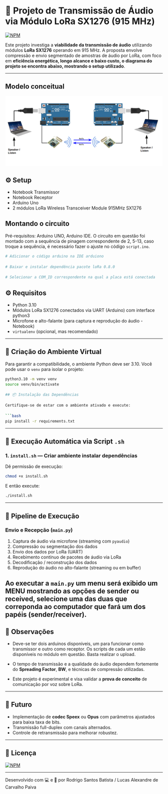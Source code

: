 # 📡 Projeto de Transmissão de Áudio via Módulo LoRa SX1276 (915 MHz)
[![NPM](https://img.shields.io/npm/l/react)](https://github.com/RodrigoSantosB/speech-recognition-signal-project/blob/main/LICENSE) 


Este projeto investiga a **viabilidade da transmissão de áudio** utilizando módulos **LoRa SX1276** operando em 915 MHz. A proposta envolve compressão e envio segmentado de amostras de áudio por LoRa, com foco em **eficiência energética, longo alcance e baixo custo, o diagrama do projeto se encontra abaixo, mostrando o setup utilizado**.

---

## Modelo conceitual
![SETUP SQUEMATIC](https://github.com/RodrigoSantosB/aloha-sender-project/blob/main/imgs/esquematico.png) 

## ⚙️ Setup
* Notebook Transmissor
* Notebook Receptor
* Arduino Uno
* 2 módulos LoRa Wireless Transceiver Module 915MHz SX1276


## Montando o circuito
Pré-requisitos: Arduino UNO, Arduino IDE. O circuito em questão foi montado com a sequência de pinagem correspondente de 2, 5-13, caso troque a sequência, é necessário fazer o ajuste no código `script.ino`.

```bash
# Adicionar o código arduino na IDE arduiono

# Baixar e instalar dependência pacote loRa 0.8.0

# Selecionar a COM_ID correspondente na qual a placa está conectada

```

## ⚙️ Requisitos

- Python 3.10
- Módulos LoRa SX1276 conectados via UART (Arduino) com interface python3
- Microfone e alto-falante (para captura e reprodução do áudio - Notebook)
- `virtualenv` (opcional, mas recomendado)

---

## 🧪 Criação do Ambiente Virtual

Para garantir a compatibilidade, o ambiente Python deve ser 3.10. Você pode usar o `venv` para isolar o projeto:

```bash
python3.10 -m venv venv
source venv/bin/activate

## 📦 Instalação das Dependências

Certifique-se de estar com o ambiente ativado e execute:

```bash
pip install -r requirements.txt
```
---

## 🚀 Execução Automática via Script `.sh`

### 1. `install.sh` — Criar ambiente instalar dependências
Dê permissão de execução:

```bash
chmod +x install.sh
```

E então execute:

```bash
./install.sh
```
---

## 🔁 Pipeline de Execução

### Envio e Recepção (`main.py`)
1. Captura de áudio via microfone (streaming com `pyaudio`)
2. Compressão ou segmentação dos dados 
3. Envio dos dados por LoRa (UART)
4. Recebimento contínuo de pacotes de áudio via LoRa
5. Decodificação / reconstrução dos dados
6. Reprodução do áudio no alto-falante (streaming ou em buffer)

Ao executar a `main.py` um menu será exibido um MENU mostrando as opções de sender ou received, selecione uma das duas que correponda ao computador que fará um dos papéis (sender/receiver). 
---

## 📌 Observações
- Deve-se ter dois arduinos disponíveis, um para funcionar como transmissor e outro como receptor. Os scripts de cada um estão disponíveis no módulo em questão. Basta realizar o upload.

- O tempo de transmissão e a qualidade do áudio dependem fortemente do **Spreading Factor**, **BW**, e técnicas de compressão utilizadas.

- Este projeto é experimental e visa validar a **prova de conceito** de comunicação por voz sobre LoRa.

---

## 🧠 Futuro

- Implementação de **codec Speex** ou **Opus** com parâmetros ajustados para baixa taxa de bits.
- Transmissão full-duplex com canais alternados.
- Controle de retransmissão para melhorar robustez.

---

## 📄 Licença
[![NPM](https://img.shields.io/npm/l/react)](https://github.com/RodrigoSantosB/speech-recognition-signal-project/blob/main/LICENSE) 

---

Desenvolvido com 💻 e 📡 por Rodrigo Santos Batista / Lucas Alexandre de Carvalho Paiva
